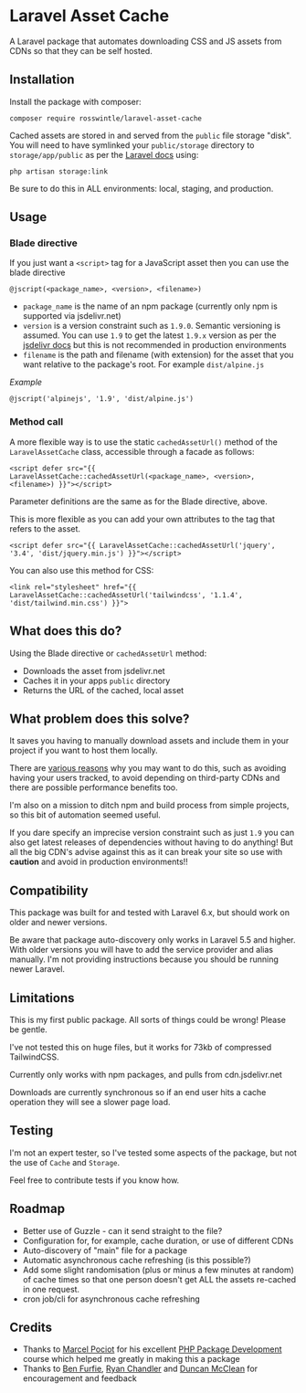 # Laravel Asset Cache

A Laravel package that automates downloading CSS and JS assets from CDNs so that
they can be self hosted.

## Installation

Install the package with composer:

```
composer require rosswintle/laravel-asset-cache
```

Cached assets are stored in and served from the `public` file storage "disk". You will need to have symlinked your `public/storage` directory to `storage/app/public` as per the [Laravel docs](https://laravel.com/docs/6.x/filesystem#the-public-disk) using:

```
php artisan storage:link
```

Be sure to do this in ALL environments: local, staging, and production.

## Usage

### Blade directive

If you just want a `<script>` tag for a JavaScript asset then you can use the blade directive

```
@jscript(<package_name>, <version>, <filename>)
```

* `package_name` is the name of an npm package (currently only npm is supported via jsdelivr.net)
* `version` is a version constraint such as `1.9.0`. Semantic versioning is assumed. You can use `1.9` to get the latest `1.9.x` version as per the [jsdelivr docs](https://www.jsdelivr.com/features) but this is not recommended in production environments
* `filename` is the path and filename (with extension) for the asset that you want relative to the package's root. For example `dist/alpine.js`

_Example_

```
@jscript('alpinejs', '1.9', 'dist/alpine.js')
```

### Method call

A more flexible way is to use the static `cachedAssetUrl()` method of the `LaravelAssetCache` class, accessible through a facade as follows:

```
<script defer src="{{ LaravelAssetCache::cachedAssetUrl(<package_name>, <version>, <filename>) }}"></script>
```

Parameter definitions are the same as for the Blade directive, above.

This is more flexible as you can add your own attributes to the tag that refers to the asset.

```
<script defer src="{{ LaravelAssetCache::cachedAssetUrl('jquery', '3.4', 'dist/jquery.min.js') }}"></script>
```

You can also use this method for CSS:

```
<link rel="stylesheet" href="{{ LaravelAssetCache::cachedAssetUrl('tailwindcss', '1.1.4', 'dist/tailwind.min.css') }}">
```

## What does this do?

Using the Blade directive or `cachedAssetUrl` method:

* Downloads the asset from jsdelivr.net
* Caches it in your apps `public` directory
* Returns the URL of the cached, local asset

## What problem does this solve?

It saves you having to manually download assets and include them in your project if you want to host them locally. 

There are [various reasons](https://csswizardry.com/2019/05/self-host-your-static-assets/) why you may want to do this, such as avoiding having your users tracked, to avoid depending on third-party CDNs and there are possible performance benefits too.

I'm also on a mission to ditch npm and build process from simple projects, so this bit of automation seemed useful.

If you dare specify an imprecise version constraint such as just `1.9` you can also get latest releases of dependencies without having to do anything! But all the big CDN's advise against this as it can break your site so use with __caution__ and avoid in production environments!!

## Compatibility

This package was built for and tested with Laravel 6.x, but should work on older and newer versions.

Be aware that package auto-discovery only works in Laravel 5.5 and higher. With older versions you will have to add the service provider and alias manually. I'm not providing instructions because you should be running newer Laravel.

## Limitations

This is my first public package. All sorts of things could be wrong! Please be gentle.

I've not tested this on huge files, but it works for 73kb of compressed TailwindCSS.

Currently only works with npm packages, and pulls from cdn.jsdelivr.net

Downloads are currently synchronous so if an end user hits a cache operation they will see a slower page load.

## Testing

I'm not an expert tester, so I've tested some aspects of the package, but not the use of `Cache` and `Storage`.

Feel free to contribute tests if you know how.

## Roadmap

* Better use of Guzzle - can it send straight to the file?
* Configuration for, for example, cache duration, or use of different CDNs
* Auto-discovery of "main" file for a package
* Automatic asynchronous cache refreshing (is this possible?)
* Add some slight randomisation (plus or minus a few minutes at random) of cache times so that one person doesn't get ALL the assets re-cached in one request.
* cron job/cli for asynchronous cache refreshing 

## Credits

* Thanks to [Marcel Pociot](https://twitter.com/marcelpociot) for his excellent [PHP Package Development](https://phppackagedevelopment.com/) course which helped me greatly in making this a package
* Thanks to [Ben Furfie](https://twitter.com/frontendben), [Ryan Chandler](https://twitter.com/ryangjchandler) and [Duncan McClean](https://twitter.com/damcclean) for encouragement and feedback
